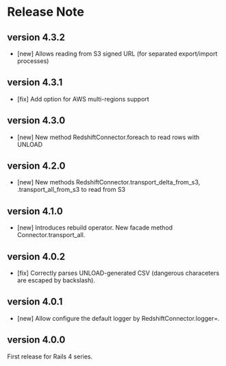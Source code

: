# Release Note

## version 4.3.2

- [new] Allows reading from S3 signed URL (for separated export/import processes)

## version 4.3.1

- [fix] Add option for AWS multi-regions support

## version 4.3.0

- [new] New method RedshiftConnector.foreach to read rows with UNLOAD

## version 4.2.0

- [new] New methods RedshiftConnector.transport_delta_from_s3, .transport_all_from_s3 to read from S3

## version 4.1.0

- [new] Introduces rebuild operator.  New facade method Connector.transport_all.

## version 4.0.2

- [fix] Correctly parses UNLOAD-generated CSV (dangerous characeters are escaped by backslash).

## version 4.0.1

- [new] Allow configure the default logger by RedshiftConnector.logger=.

## version 4.0.0

First release for Rails 4 series.
